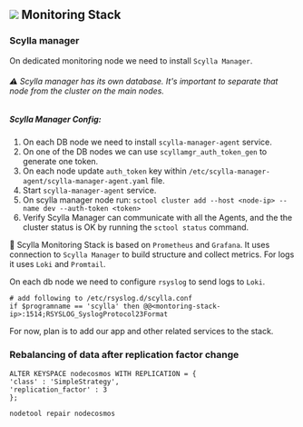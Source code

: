 ## ![](https://via.placeholder.com/20/e91e63/000000?text=+) Monitoring Stack

### Scylla manager

On dedicated monitoring node we need to install `Scylla Manager`.

###### ⚠️ Scylla manager has its own database. It's important to separate that node from the cluster on the main nodes.

##### Scylla Manager Config:

1. On each DB node we need to install `scylla-manager-agent` service.
2. On one of the DB nodes we can use `scyllamgr_auth_token_gen` to generate one token.
3. On each node update `auth_token` key within `/etc/scylla-manager-agent/scylla-manager-agent.yaml`
   file.
4. Start `scylla-manager-agent` service.
5. On scylla manager node run: `sctool cluster add --host <node-ip> --name dev --auth-token <token>`
6. Verify Scylla Manager can communicate with all the Agents, and the the cluster status is OK by
   running the `sctool status` command.

📝 Scylla Monitoring Stack is based on `Prometheus` and `Grafana`. It uses connection
to `Scylla Manager`
to build structure and collect metrics. For logs it uses `Loki` and `Promtail`.

On each db node we need to configure `rsyslog` to send logs to `Loki`.

```shell
# add following to /etc/rsyslog.d/scylla.conf
if $programname == 'scylla' then @@<montoring-stack-ip>:1514;RSYSLOG_SyslogProtocol23Format
```

For now, plan is to add our app and other related services to the stack.

### Rebalancing of data after replication factor change

```cassandraql
ALTER KEYSPACE nodecosmos WITH REPLICATION = {
'class' : 'SimpleStrategy',
'replication_factor' : 3
};

```

```shell
nodetool repair nodecosmos
```
